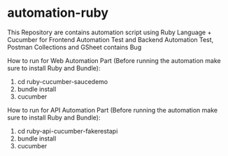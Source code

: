 # automation-ruby
This Repository are contains automation script using Ruby Language + Cucumber for Frontend Automation Test and Backend Automation Test, Postman Collections and GSheet contains Bug

How to run for Web Automation Part (Before running the automation make sure to install Ruby and Bundle):
1. cd ruby-cucumber-saucedemo
2. bundle install
3. cucumber

How to run for API Automation Part (Before running the automation make sure to install Ruby and Bundle):
1. cd ruby-api-cucumber-fakerestapi
2. bundle install
3. cucumber